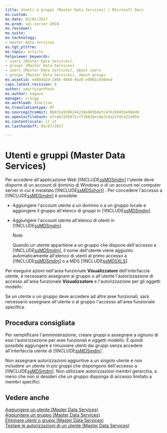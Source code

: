 ```yaml
---
title: Utenti e gruppi (Master Data Services) | Microsoft Docs
ms.custom: 
ms.date: 03/01/2017
ms.prod: sql-server-2016
ms.reviewer: 
ms.suite: 
ms.technology:
- master-data-services
ms.tgt_pltfrm: 
ms.topic: article
helpviewer_keywords:
- users [Master Data Services]
- groups [Master Data Services]
- users [Master Data Services], about users
- groups [Master Data Services], about groups
ms.assetid: ed08dd2d-248e-4b68-91d4-e9961cb50eed
caps.latest.revision: 8
author: smartysanthosh
ms.author: nagavo
manager: craigg
ms.workload: Inactive
ms.translationtype: HT
ms.sourcegitcommit: 0b832a9306244210e693bde7c476269455e9b6d8
ms.openlocfilehash: e7ce67245871cff2682bec6e314a21fdca31a954
ms.contentlocale: it-it
ms.lasthandoff: 09/07/2017

---
```

# <a name="users-and-groups-master-data-services"></a>Utenti e gruppi (Master Data Services)
  Per accedere all'applicazione Web [!INCLUDE[ssMDSmdm](../includes/ssmdsmdm-md.md)] l'utente deve disporre di un account di dominio di Windows o di un account nel computer server in cui è installato [!INCLUDE[ssMDSshort](../includes/ssmdsshort-md.md)] . Per concedere l'accesso a [!INCLUDE[ssMDSmdm](../includes/ssmdsmdm-md.md)] è possibile:  
  
-   Aggiungere l'account utente a un dominio o a un gruppo locale e aggiungere il gruppo all'elenco di gruppi in [!INCLUDE[ssMDSmdm](../includes/ssmdsmdm-md.md)].  
  
-   Aggiungere l'account utente all'elenco di utenti in [!INCLUDE[ssMDSmdm](../includes/ssmdsmdm-md.md)].  
  
    > [!NOTE]  
    >  Quando un utente appartiene a un gruppo che dispone dell'accesso a [!INCLUDE[ssMDSmdm](../includes/ssmdsmdm-md.md)], il nome dell'utente viene aggiunto automaticamente all'elenco di utenti al primo accesso a [!INCLUDE[ssMDSmdm](../includes/ssmdsmdm-md.md)] o a MDS [!INCLUDE[ssMDSXLS](../includes/ssmdsxls-md.md)].  
  
 Per eseguire azioni nell'area funzionale **Visualizzatore** dell'interfaccia utente, è necessario assegnare al gruppo o all'utente l'autorizzazione di accesso all'area funzionale **Visualizzatore** e l'autorizzazione per gli oggetti modello.  
  
 Se un utente o un gruppo deve accedere ad altre aree funzionali, sarà necessario assegnare all'utente o al gruppo l'accesso all'area funzionale specifica.  
  
## <a name="best-practice"></a>Procedura consigliata  
 Per semplificare l'amministrazione, creare gruppi e assegnare a ognuno di essi l'autorizzazione per aree funzionali e oggetti modello. È quindi possibile aggiungere e rimuovere utenti dai gruppi senza accedere all'interfaccia utente di [!INCLUDE[ssMDSmdm](../includes/ssmdsmdm-md.md)] .  
  
 Non assegnare autorizzazioni aggiuntive a un singolo utente e non includere un utente in più gruppi che dispongono dell'accesso a [!INCLUDE[ssMDSmdm](../includes/ssmdsmdm-md.md)]. Non utilizzare autorizzazioni membri gerarchia, a meno che non si desideri che un gruppo disponga di accesso limitato a membri specifici.  
  
## <a name="see-also"></a>Vedere anche  
 [Aggiungere un utente &#40;Master Data Services&#41;](../master-data-services/add-a-user-master-data-services.md)   
 [Aggiungere un gruppo &#40;Master Data Services&#41;](../master-data-services/add-a-group-master-data-services.md)   
 [Eliminare utenti o gruppi &#40;Master Data Services&#41;](../master-data-services/delete-users-or-groups-master-data-services.md)   
 [Testare le autorizzazioni di un utente &#40;Master Data Services&#41;](../master-data-services/test-a-user-s-permissions-master-data-services.md)  
  
  

